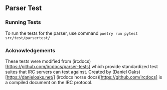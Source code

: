 ## Parser Test

### Running Tests

To run the tests for the parser, use command `poetry run pytest src/test/parsertest/`

### Acknowledgements

These tests were modified from (ircdocs)[https://github.com/ircdocs/parser-tests] which provide standardized test suites that IRC servers can test against. Created by (Daniel Oaks)[https://danieloaks.net/] (ircdocs horse docs)[https://github.com/ircdocs] is a compiled document on the IRC protocol.
